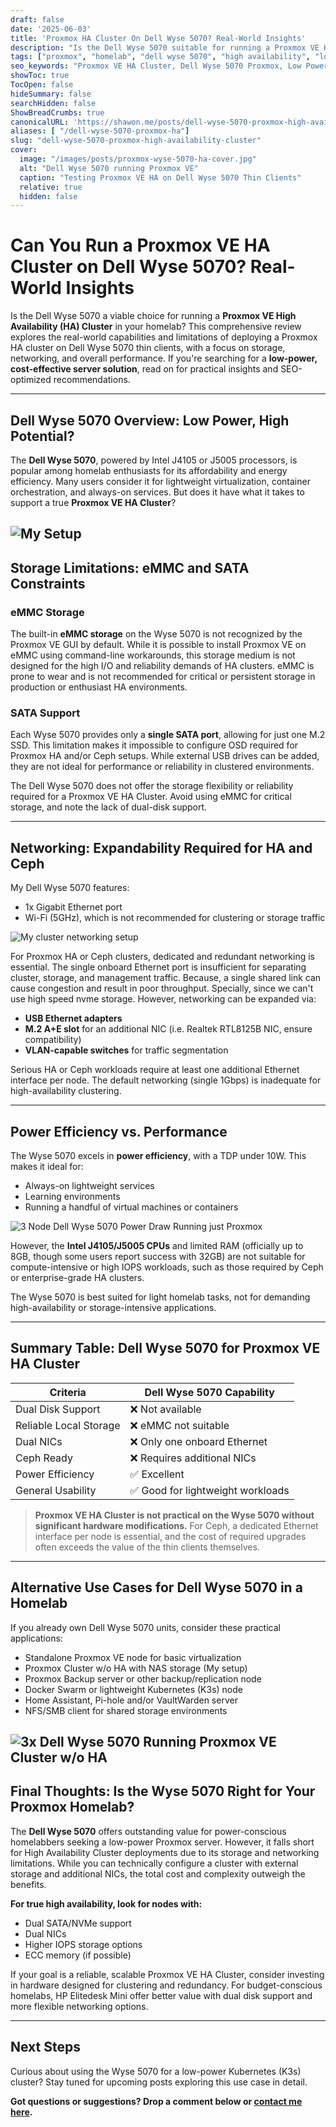 ```yaml
---
draft: false
date: '2025-06-03'
title: 'Proxmox HA Cluster On Dell Wyse 5070? Real-World Insights'
description: "Is the Dell Wyse 5070 suitable for running a Proxmox VE High Availability cluster? Here’s a practical evaluation covering storage, networking, and performance considerations for your homelab."
tags: ["proxmox", "homelab", "dell wyse 5070", "high availability", "low power server"]
seo_keywords: "Proxmox VE HA Cluster, Dell Wyse 5070 Proxmox, Low Power Homelab Server, Proxmox Thin Client Setup, Sharfuddin Shawon"
showToc: true
TocOpen: false
hideSummary: false
searchHidden: false
ShowBreadCrumbs: true
canonicalURL: 'https://shawon.me/posts/dell-wyse-5070-proxmox-high-availability-cluster'
aliases: [ "/dell-wyse-5070-proxmox-ha"]
slug: "dell-wyse-5070-proxmox-high-availability-cluster"
cover:
  image: "/images/posts/proxmox-wyse-5070-ha-cover.jpg"
  alt: "Dell Wyse 5070 running Proxmox VE"
  caption: "Testing Proxmox VE HA on Dell Wyse 5070 Thin Clients"
  relative: true
  hidden: false
---
```


# Can You Run a Proxmox VE HA Cluster on Dell Wyse 5070? Real-World Insights

Is the Dell Wyse 5070 a viable choice for running a **Proxmox VE High Availability (HA) Cluster** in your homelab? This comprehensive review explores the real-world capabilities and limitations of deploying a Proxmox HA cluster on Dell Wyse 5070 thin clients, with a focus on storage, networking, and overall performance. If you're searching for a **low-power, cost-effective server solution**, read on for practical insights and SEO-optimized recommendations.

---

## Dell Wyse 5070 Overview: Low Power, High Potential?

The **Dell Wyse 5070**, powered by Intel J4105 or J5005 processors, is popular among homelab enthusiasts for its affordability and energy efficiency. Many users consider it for lightweight virtualization, container orchestration, and always-on services. But does it have what it takes to support a true **Proxmox VE HA Cluster**?

![My Setup](dell-wyse-5070-3node-cluster.webp)  
---

## Storage Limitations: eMMC and SATA Constraints

### eMMC Storage

The built-in **eMMC storage** on the Wyse 5070 is not recognized by the Proxmox VE GUI by default. While it is possible to install Proxmox VE on eMMC using command-line workarounds, this storage medium is not designed for the high I/O and reliability demands of HA clusters. eMMC is prone to wear and is not recommended for critical or persistent storage in production or enthusiast HA environments.

### SATA Support

Each Wyse 5070 provides only a **single SATA port**, allowing for just one M.2 SSD. This limitation makes it impossible to configure OSD required for Proxmox HA and/or Ceph setups. While external USB drives can be added, they are not ideal for performance or reliability in clustered environments.

The Dell Wyse 5070 does not offer the storage flexibility or reliability required for a Proxmox VE HA Cluster. Avoid using eMMC for critical storage, and note the lack of dual-disk support.

---

## Networking: Expandability Required for HA and Ceph

My Dell Wyse 5070 features:

- 1x Gigabit Ethernet port
- Wi-Fi (5GHz), which is not recommended for clustering or storage traffic

![My cluster networking setup](dell-Wyse-5070-cluster-network.webp)  

For Proxmox HA or Ceph clusters, dedicated and redundant networking is essential. The single onboard Ethernet port is insufficient for separating cluster, storage, and management traffic. Because, a single shared link can cause congestion and result in poor throughput. Specially, since we can't use high speed nvme storage. However, networking can be expanded via:

- **USB Ethernet adapters**
- **M.2 A+E slot** for an additional NIC (i.e. Realtek RTL8125B NIC, ensure compatibility)
- **VLAN-capable switches** for traffic segmentation

Serious HA or Ceph workloads require at least one additional Ethernet interface per node. The default networking (single 1Gbps) is inadequate for high-availability clustering.

---

## Power Efficiency vs. Performance

The Wyse 5070 excels in **power efficiency**, with a TDP under 10W. This makes it ideal for:

- Always-on lightweight services
- Learning environments
- Running a handful of virtual machines or containers

![3 Node Dell Wyse 5070 Power Draw Running just Proxmox](3x-dell-wyse-5070-power-draw-proxmox.webp)  

However, the **Intel J4105/J5005 CPUs** and limited RAM (officially up to 8GB, though some users report success with 32GB) are not suitable for compute-intensive or high IOPS workloads, such as those required by Ceph or enterprise-grade HA clusters.

The Wyse 5070 is best suited for light homelab tasks, not for demanding high-availability or storage-intensive applications.

---

## Summary Table: Dell Wyse 5070 for Proxmox VE HA Cluster

| Criteria                 | Dell Wyse 5070 Capability         |
|--------------------------|-----------------------------------|
| Dual Disk Support        | ❌ Not available                   |
| Reliable Local Storage   | ❌ eMMC not suitable               |
| Dual NICs                | ❌ Only one onboard Ethernet       |
| Ceph Ready               | ❌ Requires additional NICs        |
| Power Efficiency         | ✅ Excellent                       |
| General Usability        | ✅ Good for lightweight workloads  |

> **Proxmox VE HA Cluster is not practical on the Wyse 5070 without significant hardware modifications.** For Ceph, a dedicated Ethernet interface per node is essential, and the cost of required upgrades often exceeds the value of the thin clients themselves.

---

## Alternative Use Cases for Dell Wyse 5070 in a Homelab

If you already own Dell Wyse 5070 units, consider these practical applications:

- Standalone Proxmox VE node for basic virtualization
- Proxmox Cluster w/o HA with NAS storage (My setup)
- Proxmox Backup server or other backup/replication node
- Docker Swarm or lightweight Kubernetes (K3s) node
- Home Assistant, Pi-hole and/or VaultWarden server
- NFS/SMB client for shared storage environments

![3x Dell Wyse 5070 Running Proxmox VE Cluster w/o HA](dell-wyse-5070-proxmox-dashboard.webp)
---

## Final Thoughts: Is the Wyse 5070 Right for Your Proxmox Homelab?

The **Dell Wyse 5070** offers outstanding value for power-conscious homelabbers seeking a low-power Proxmox server. However, it falls short for High Availability Cluster deployments due to its storage and networking limitations. While you can technically configure a cluster with external storage and additional NICs, the total cost and complexity outweigh the benefits.

**For true high availability, look for nodes with:**

- Dual SATA/NVMe support
- Dual NICs
- Higher IOPS storage options
- ECC memory (if possible)

If your goal is a reliable, scalable Proxmox VE HA Cluster, consider investing in hardware designed for clustering and redundancy. For budget-conscious homelabs, HP Elitedesk Mini offer better value with dual disk support and more flexible networking options.

---

## Next Steps

Curious about using the Wyse 5070 for a low-power Kubernetes (K3s) cluster? Stay tuned for upcoming posts exploring this use case in detail.

**Got questions or suggestions? Drop a comment below or [contact me here](/contact).**
